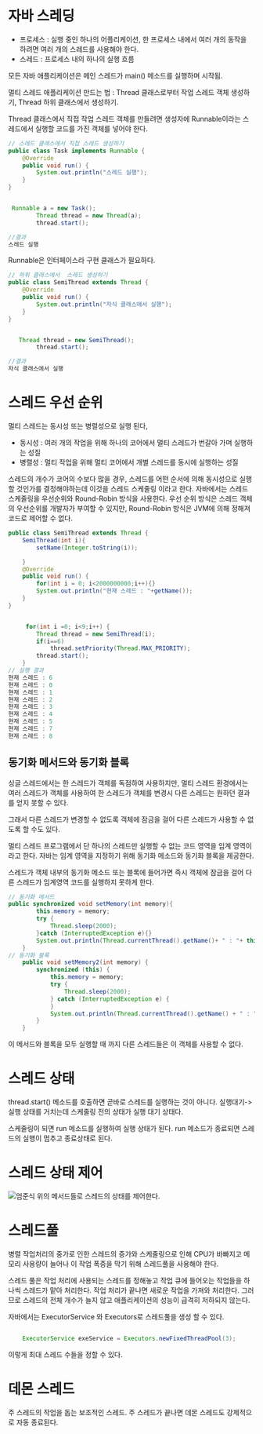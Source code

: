 # 자바 스레딩
* 프로세스 : 실행 중인 하나의 어플리케이션, 한 프로세스 내에서 여러 개의 동작을 하려면 여러 개의 스레드를 사용해야 한다.
* 스레드 : 프로세스 내의 하나의 실행 흐름

모든 자바 애플리케이션은 메인 스레드가 main() 메소드를 실행하며 시작됨.

멀티 스레드 애플리케이션 만드는 법 : Thread 클래스로부터 작업 스레드 객체 생성하기, Thread 하위 클래스에서 생성하기.

Thread 클래스에서 직접 작업 스레드 객체를 만들려면 생성자에 Runnable이라는 스레드에서 실행할 코드를 가진 객체를 넣어야 한다.
```java
// 스레드 클래스에서 직접 스레드 생성하기
public class Task implements Runnable {
    @Override
    public void run() {
        System.out.println("스레드 실행");
    }
}


 Runnable a = new Task();
        Thread thread = new Thread(a);
        thread.start();

//결과
스레드 실행
```
Runnable은 인터페이스라 구현 클래스가 필요하다.
```java
// 하위 클래스에서  스레드 생성하기
public class SemiThread extends Thread {
    @Override
    public void run() {
        System.out.println("자식 클래스에서 실행");
    }
}


   Thread thread = new SemiThread();
        thread.start();

//결과
자식 클래스에서 실행
```
# 스레드 우선 순위
멀티 스레드는 동시성 또는 병렬성으로 실행 된다,
* 동시성 : 여러 개의 작업을 위해 하나의 코어에서 멀티 스레드가 번갈아 가며 실행하는 성질
* 병렬성 : 멀티 작업을 위해 멀티 코어에서 개별 스레드를 동시에 실행하는 성질

스레드의 개수가 코어의 수보다 많을 경우, 스레드를 어떤 순서에 의해 동시성으로 실행할 것인가를 결정해야하는데 이것을 스레드 스케줄링 이라고 한다.
자바에서는 스레드 스케줄링을 우선순위와 Round-Robin 방식을 사용한다.
우선 순위 방식은 스레드 객체의 우선순위를 개발자가 부여할 수 있지만, Round-Robin 방식은 JVM에 의해 정해져 코드로 제어할 수 없다.
```java
public class SemiThread extends Thread {
    SemiThread(int i){
        setName(Integer.toString(i));

    }
    @Override
    public void run() {
        for(int i = 0; i<2000000000;i++){}
        System.out.println("현재 스레드 : "+getName());
    }
}


     for(int i =0; i<9;i++) {
        Thread thread = new SemiThread(i);
        if(i==6)
            thread.setPriority(Thread.MAX_PRIORITY);
        thread.start();
    }
// 실행 결과
현재 스레드 : 6
현재 스레드 : 0
현재 스레드 : 1
현재 스레드 : 2
현재 스레드 : 3
현재 스레드 : 4
현재 스레드 : 5
현재 스레드 : 7
현재 스레드 : 8

```
## 동기화 메서드와 동기화 블록
싱글 스레드에서는 한 스레드가 객체를 독점하여 사용하지만, 멀티 스레드 환경에서는 여러 스레드가 객체를 사용하여 한 스레드가 객체를 변경시 다른 스레드는 원하던 결과를 얻지 못할 수 있다. 

그래서 다른 스레드가 변경할 수 없도록 객체에 잠금을 걸어 다른 스레드가 사용할 수 없도록 할 수도 있다.

 멀티 스레드 프로그램에서 단 하나의 스레드만 실행할 수 없는 코드 영역을 임계 영역이라고 한다. 자바는 임계 영역을 지정하기 위해 동기화 메소드와 동기화 블록을 제공한다.

스레드가 객체 내부의 동기화 메소드 또는 블록에 들어가면 즉시 객체에 잠금을 걸어 다른 스레드가 임계영역 코드를 실행하지 못하게 한다.
```java
// 동기화 메서드
public synchronized void setMemory(int memory){
        this.memory = memory;
        try {
            Thread.sleep(2000);
        }catch (InterruptedException e){}
        System.out.println(Thread.currentThread().getName()+ " : "+ this.memory);
    }
// 동기화 블록    
    public void setMemory2(int memory) {
        synchronized (this) {
            this.memory = memory;
            try {
                Thread.sleep(2000);
            } catch (InterruptedException e) {
            }
            System.out.println(Thread.currentThread().getName() + " : " + this.memory);
        }
    }
```
이 메서드와 블록을 모두 실행할 때 까지 다른 스레드들은 이 객체를 사용할 수 없다.
# 스레드 상태
thread.start() 메소드를 호출하면 곧바로 스레드를 실행하는 것이 아니다.
실행대기-> 실행 상태를 거치는데 스케줄링 전의 상태가 실행 대기 상태다.

 스케줄링이 되면 run 메소드를 실행하여 실행 상태가 된다.
run 메소드가 종료되면 스레드의 실행이 멈추고 종료상태로 된다.
# 스레드 상태 제어
![엄준식](https://t1.daumcdn.net/cfile/tistory/222E6C42566BC7DA2A)
위의 메서드들로 스레드의 상태를 제어한다.
# 스레드풀
병렬 작업처리의 중가로 인한 스레드의 증가와 스케줄링으로 인해 CPU가 바빠지고 메모리 사용량이 늘어나 이 작업 폭증을 막기 위해 스레드풀을 사용해야 한다.

스레드 풀은 작업 처리에 사용되는 스레드를 정해놓고 작업 큐에 들어오는 작업들을 하나씩 스레드가 맡아 처리한다. 작업 처리가 끝나면 새로운 작업을 가져와 처리한다. 그러므로 스레드의 전체 개수가 늘지 않고 애플리케이션의 성능이 급격히 저하되지 않는다.

자바에서는 ExecutorService 와 Executors로 스레드풀을 생성 할 수 있다.
```java

    ExecutorService exeService = Executors.newFixedThreadPool(3);
```
이렇게 최대 스레드 수들을 정할 수 있다.

# 데몬 스레드
주 스레드의 작업을 돕는 보조적인 스레드. 주 스레드가 끝나면 데몬 스레드도 강제적으로 자동 종료된다. 
